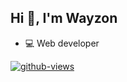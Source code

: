 
  ## Hi 👋, I'm Wayzon

- 💻 Web developer

[![github-views](https://komarev.com/ghpvc/?username=MaxiAirforce&color=brightgreen)](https://github.com/MaxiAirforce)
